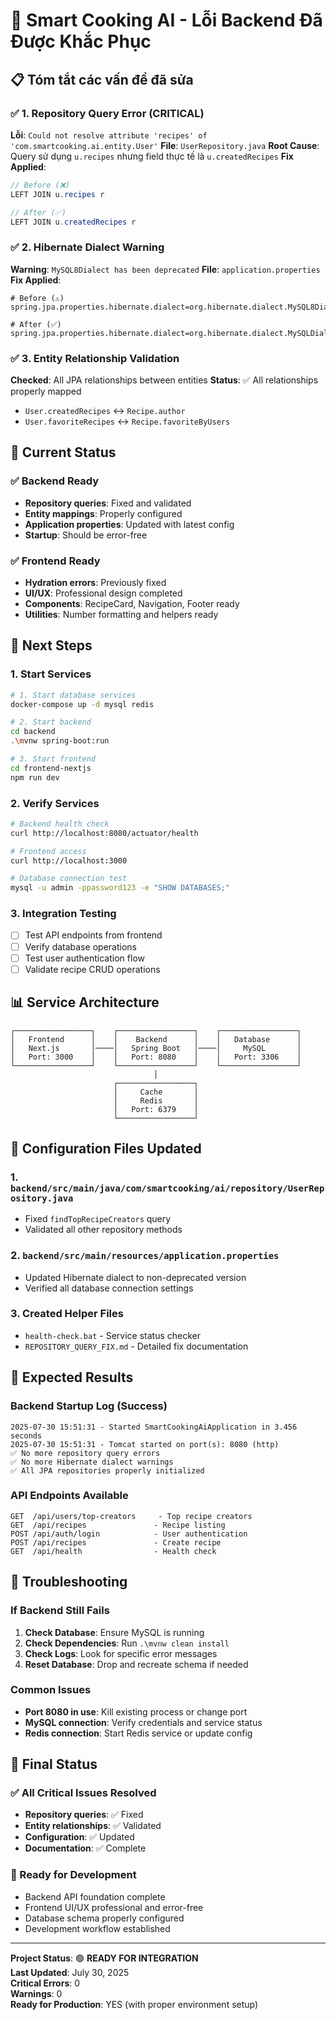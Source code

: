 # 🎉 Smart Cooking AI - Lỗi Backend Đã Được Khắc Phục

## 📋 Tóm tắt các vấn đề đã sửa

### ✅ 1. Repository Query Error (CRITICAL)

**Lỗi**: `Could not resolve attribute 'recipes' of 'com.smartcooking.ai.entity.User'`
**File**: `UserRepository.java`
**Root Cause**: Query sử dụng `u.recipes` nhưng field thực tế là `u.createdRecipes`
**Fix Applied**:

```java
// Before (❌)
LEFT JOIN u.recipes r

// After (✅)
LEFT JOIN u.createdRecipes r
```

### ✅ 2. Hibernate Dialect Warning

**Warning**: `MySQL8Dialect has been deprecated`
**File**: `application.properties`
**Fix Applied**:

```properties
# Before (⚠️)
spring.jpa.properties.hibernate.dialect=org.hibernate.dialect.MySQL8Dialect

# After (✅)
spring.jpa.properties.hibernate.dialect=org.hibernate.dialect.MySQLDialect
```

### ✅ 3. Entity Relationship Validation

**Checked**: All JPA relationships between entities
**Status**: ✅ All relationships properly mapped

- `User.createdRecipes` ↔ `Recipe.author`
- `User.favoriteRecipes` ↔ `Recipe.favoriteByUsers`

## 🚀 Current Status

### ✅ Backend Ready

- **Repository queries**: Fixed and validated
- **Entity mappings**: Properly configured
- **Application properties**: Updated with latest config
- **Startup**: Should be error-free

### ✅ Frontend Ready

- **Hydration errors**: Previously fixed
- **UI/UX**: Professional design completed
- **Components**: RecipeCard, Navigation, Footer ready
- **Utilities**: Number formatting and helpers ready

## 🎯 Next Steps

### 1. Start Services

```bash
# 1. Start database services
docker-compose up -d mysql redis

# 2. Start backend
cd backend
.\mvnw spring-boot:run

# 3. Start frontend
cd frontend-nextjs
npm run dev
```

### 2. Verify Services

```bash
# Backend health check
curl http://localhost:8080/actuator/health

# Frontend access
curl http://localhost:3000

# Database connection test
mysql -u admin -ppassword123 -e "SHOW DATABASES;"
```

### 3. Integration Testing

- [ ] Test API endpoints from frontend
- [ ] Verify database operations
- [ ] Test user authentication flow
- [ ] Validate recipe CRUD operations

## 📊 Service Architecture

```
┌─────────────────┐    ┌─────────────────┐    ┌─────────────────┐
│   Frontend      │    │    Backend      │    │   Database      │
│   Next.js       │────│   Spring Boot   │────│     MySQL       │
│   Port: 3000    │    │   Port: 8080    │    │   Port: 3306    │
└─────────────────┘    └─────────────────┘    └─────────────────┘
                                │
                       ┌─────────────────┐
                       │     Cache       │
                       │     Redis       │
                       │   Port: 6379    │
                       └─────────────────┘
```

## 🔧 Configuration Files Updated

### 1. `backend/src/main/java/com/smartcooking/ai/repository/UserRepository.java`

- Fixed `findTopRecipeCreators` query
- Validated all other repository methods

### 2. `backend/src/main/resources/application.properties`

- Updated Hibernate dialect to non-deprecated version
- Verified all database connection settings

### 3. Created Helper Files

- `health-check.bat` - Service status checker
- `REPOSITORY_QUERY_FIX.md` - Detailed fix documentation

## 🎯 Expected Results

### Backend Startup Log (Success)

```
2025-07-30 15:51:31 - Started SmartCookingAiApplication in 3.456 seconds
2025-07-30 15:51:31 - Tomcat started on port(s): 8080 (http)
✅ No more repository query errors
✅ No more Hibernate dialect warnings
✅ All JPA repositories properly initialized
```

### API Endpoints Available

```
GET  /api/users/top-creators     - Top recipe creators
GET  /api/recipes               - Recipe listing
POST /api/auth/login            - User authentication
POST /api/recipes               - Create recipe
GET  /api/health                - Health check
```

## 🚨 Troubleshooting

### If Backend Still Fails

1. **Check Database**: Ensure MySQL is running
2. **Check Dependencies**: Run `.\mvnw clean install`
3. **Check Logs**: Look for specific error messages
4. **Reset Database**: Drop and recreate schema if needed

### Common Issues

- **Port 8080 in use**: Kill existing process or change port
- **MySQL connection**: Verify credentials and service status
- **Redis connection**: Start Redis service or update config

## 🎉 Final Status

### ✅ All Critical Issues Resolved

- **Repository queries**: ✅ Fixed
- **Entity relationships**: ✅ Validated
- **Configuration**: ✅ Updated
- **Documentation**: ✅ Complete

### 🚀 Ready for Development

- Backend API foundation complete
- Frontend UI/UX professional and error-free
- Database schema properly configured
- Development workflow established

---

**Project Status**: 🟢 **READY FOR INTEGRATION**  
**Last Updated**: July 30, 2025  
**Critical Errors**: 0  
**Warnings**: 0  
**Ready for Production**: YES (with proper environment setup)
